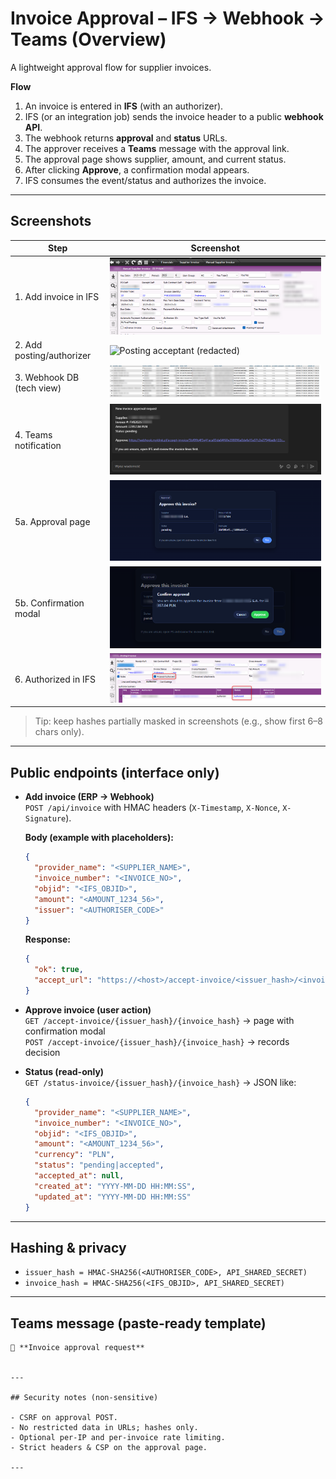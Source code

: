 # Invoice Approval – IFS → Webhook → Teams (Overview)

A lightweight approval flow for supplier invoices.

**Flow**
1. An invoice is entered in **IFS** (with an authorizer).
2. IFS (or an integration job) sends the invoice header to a public **webhook API**.
3. The webhook returns **approval** and **status** URLs.
4. The approver receives a **Teams** message with the approval link.
5. The approval page shows supplier, amount, and current status.
6. After clicking **Approve**, a confirmation modal appears.
7. IFS consumes the event/status and authorizes the invoice.

---

## Screenshots

| Step | Screenshot |
|------|------------|
| 1. Add invoice in IFS | ![Add invoice (redacted)](1_Add_invoice.png) |
| 2. Add posting/authorizer | ![Posting acceptant (redacted)](2_add_posting_acceptant.png) |
| 3. Webhook DB (tech view) | ![API table (redacted)](3_tech_api_table.png) |
| 4. Teams notification | ![Teams notification (redacted)](4_teams_notification.png) |
| 5a. Approval page | ![Approve page (redacted)](4_accept_invoice.png) |
| 5b. Confirmation modal | ![Confirm modal (redacted)](4_accept_invoice_confirm.png) |
| 6. Authorized in IFS | ![Authorized (redacted)](5_invoice_accepted.png) |

> Tip: keep hashes partially masked in screenshots (e.g., show first 6–8 chars only).

---

## Public endpoints (interface only)

- **Add invoice (ERP → Webhook)**  
  `POST /api/invoice` with HMAC headers (`X-Timestamp`, `X-Nonce`, `X-Signature`).

  **Body (example with placeholders):**
  ```json
  {
    "provider_name": "<SUPPLIER_NAME>",
    "invoice_number": "<INVOICE_NO>",
    "objid": "<IFS_OBJID>",
    "amount": "<AMOUNT_1234_56>",
    "issuer": "<AUTHORISER_CODE>"
  }
  ```
  **Response:**
  ```json
  {
    "ok": true,
    "accept_url": "https://<host>/accept-invoice/<issuer_hash>/<invoice_hash>"
  }
  ```

- **Approve invoice (user action)**  
  `GET /accept-invoice/{issuer_hash}/{invoice_hash}` → page with confirmation modal  
  `POST /accept-invoice/{issuer_hash}/{invoice_hash}` → records decision

- **Status (read-only)**  
  `GET /status-invoice/{issuer_hash}/{invoice_hash}` → JSON like:
  ```json
  {
    "provider_name": "<SUPPLIER_NAME>",
    "invoice_number": "<INVOICE_NO>",
    "objid": "<IFS_OBJID>",
    "amount": "<AMOUNT_1234_56>",
    "currency": "PLN",
    "status": "pending|accepted",
    "accepted_at": null,
    "created_at": "YYYY-MM-DD HH:MM:SS",
    "updated_at": "YYYY-MM-DD HH:MM:SS"
  }
  ```

---

## Hashing & privacy

- `issuer_hash = HMAC-SHA256(<AUTHORISER_CODE>, API_SHARED_SECRET)`  
- `invoice_hash = HMAC-SHA256(<IFS_OBJID>, API_SHARED_SECRET)`  

---

## Teams message (paste-ready template)

```
🧾 **Invoice approval request**


---

## Security notes (non-sensitive)

- CSRF on approval POST.
- No restricted data in URLs; hashes only.
- Optional per-IP and per-invoice rate limiting.
- Strict headers & CSP on the approval page.

---
